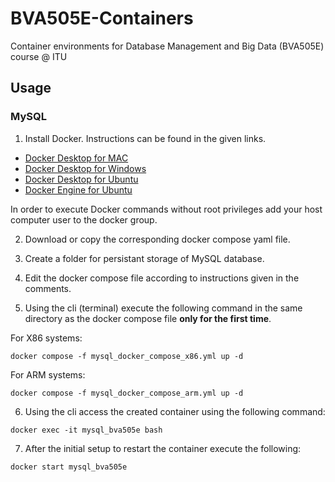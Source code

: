 # BVA505E-Containers
Container environments for Database Management and Big Data (BVA505E) course @ ITU


## Usage

### MySQL

1. Install Docker. Instructions can be found in the given links.
- [Docker Desktop for MAC](https://docs.docker.com/desktop/install/mac-install/)
- [Docker Desktop for Windows](https://docs.docker.com/desktop/install/windows-install/)
- [Docker Desktop for Ubuntu](https://docs.docker.com/desktop/install/ubuntu/)
- [Docker Engine for Ubuntu](https://docs.docker.com/engine/install/ubuntu/)

In order to execute Docker commands without root privileges add your host computer user to the docker group.

2. Download or copy the corresponding docker compose yaml file.

3. Create a folder for persistant storage of MySQL database.

4. Edit the docker compose file according to instructions given in the comments.

5. Using the cli (terminal) execute the following command in the same directory as the docker compose file **only for the first time**.

For X86 systems:
```
docker compose -f mysql_docker_compose_x86.yml up -d
```

For ARM systems:
```
docker compose -f mysql_docker_compose_arm.yml up -d
```

6. Using the cli access the created container using the following command:
```
docker exec -it mysql_bva505e bash
```

7. After the initial setup to restart the container execute the following:
```
docker start mysql_bva505e
```